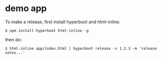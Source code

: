 # demo app

To make a release, first install hyperboot and html-inline:

```
$ npm install hyperboot html-inline -g
```

then do:

```
$ html-inline app/index.html | hyperboot release -v 1.2.3 -m 'release notes...'
```
